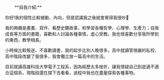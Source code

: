 <head>
    <style>
        body {
            padding: 50px;
        }
    </style>
    </head>
**自我介紹:**

你好!我的個性比較被動、內向，但是認識我之後就會覺得我很吵🙂

我的興趣是畫畫、寫作、看歷史聽故事，和學習各種哲學、心理學、生產力；自我成長等方面的書籍，喜歡和人討論各種事情，虛心受教。我也很喜歡分享我所學到的東西，教學相長。

小時候比較叛逆、不喜歡讀書，我的起步比別人晚很多。高中就讀管很嚴的私校，高中階段改變了我很多，我會獨立放一篇高中的生活。

目前就讀高雄科技大學電子工程系，因為經歷太多挫折，讓我懷疑自己到底適不適合這個系，現階段還在撐下去看看，過程中我也在盡量探索各種事物。